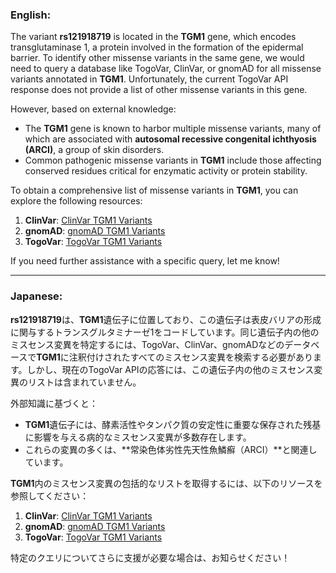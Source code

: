 ### English:
The variant **rs121918719** is located in the **TGM1** gene, which encodes transglutaminase 1, a protein involved in the formation of the epidermal barrier. To identify other missense variants in the same gene, we would need to query a database like TogoVar, ClinVar, or gnomAD for all missense variants annotated in **TGM1**. Unfortunately, the current TogoVar API response does not provide a list of other missense variants in this gene.

However, based on external knowledge:
- The **TGM1** gene is known to harbor multiple missense variants, many of which are associated with **autosomal recessive congenital ichthyosis (ARCI)**, a group of skin disorders. 
- Common pathogenic missense variants in **TGM1** include those affecting conserved residues critical for enzymatic activity or protein stability.

To obtain a comprehensive list of missense variants in **TGM1**, you can explore the following resources:
1. **ClinVar**: [ClinVar TGM1 Variants](https://www.ncbi.nlm.nih.gov/clinvar/)
2. **gnomAD**: [gnomAD TGM1 Variants](https://gnomad.broadinstitute.org/)
3. **TogoVar**: [TogoVar TGM1 Variants](https://togovar.org/)

If you need further assistance with a specific query, let me know!

---

### Japanese:
**rs121918719**は、**TGM1**遺伝子に位置しており、この遺伝子は表皮バリアの形成に関与するトランスグルタミナーゼ1をコードしています。同じ遺伝子内の他のミスセンス変異を特定するには、TogoVar、ClinVar、gnomADなどのデータベースで**TGM1**に注釈付けされたすべてのミスセンス変異を検索する必要があります。しかし、現在のTogoVar APIの応答には、この遺伝子内の他のミスセンス変異のリストは含まれていません。

外部知識に基づくと：
- **TGM1**遺伝子には、酵素活性やタンパク質の安定性に重要な保存された残基に影響を与える病的なミスセンス変異が多数存在します。
- これらの変異の多くは、**常染色体劣性先天性魚鱗癬（ARCI）**と関連しています。

**TGM1**内のミスセンス変異の包括的なリストを取得するには、以下のリソースを参照してください：
1. **ClinVar**: [ClinVar TGM1 Variants](https://www.ncbi.nlm.nih.gov/clinvar/)
2. **gnomAD**: [gnomAD TGM1 Variants](https://gnomad.broadinstitute.org/)
3. **TogoVar**: [TogoVar TGM1 Variants](https://togovar.org/)

特定のクエリについてさらに支援が必要な場合は、お知らせください！